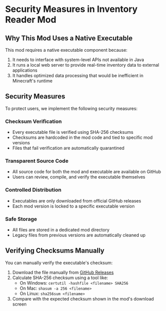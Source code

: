 # Security Measures in Inventory Reader Mod

## Why This Mod Uses a Native Executable

This mod requires a native executable component because:
1. It needs to interface with system-level APIs not available in Java
2. It runs a local web server to provide real-time inventory data to external applications
3. It handles optimized data processing that would be inefficient in Minecraft's runtime

## Security Measures

To protect users, we implement the following security measures:

### Checksum Verification
- Every executable file is verified using SHA-256 checksums
- Checksums are hardcoded in the mod code and tied to specific mod versions
- Files that fail verification are automatically quarantined

### Transparent Source Code
- All source code for both the mod and executable are available on GitHub
- Users can review, compile, and verify the executable themselves

### Controlled Distribution
- Executables are only downloaded from official GitHub releases
- Each mod version is locked to a specific executable version

### Safe Storage
- All files are stored in a dedicated mod directory
- Legacy files from previous versions are automatically cleaned up

## Verifying Checksums Manually

You can manually verify the executable's checksum:

1. Download the file manually from [GitHub Releases](https://github.com/Scholiboi/hypixel-forge/releases)
2. Calculate SHA-256 checksum using a tool like:
   - On Windows: `certutil -hashfile <filename> SHA256`
   - On Mac: `shasum -a 256 <filename>`
   - On Linux: `sha256sum <filename>`
3. Compare with the expected checksum shown in the mod's download screen